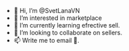- 👋 Hi, I’m @SvetLanaVN
- 👀 I’m interested in marketplace 
- 🌱 I’m currently learning efrective sell.
- 💞️ I’m looking to collaborate on sellers.
- 📫 Write me to email 📧.

<!---
SvetLanaVN/SvetLanaVN is a ✨ special ✨ repository because its `README.md` (this file) appears on your GitHub profile.
You can click the Preview link to take a look at your changes.
--->
